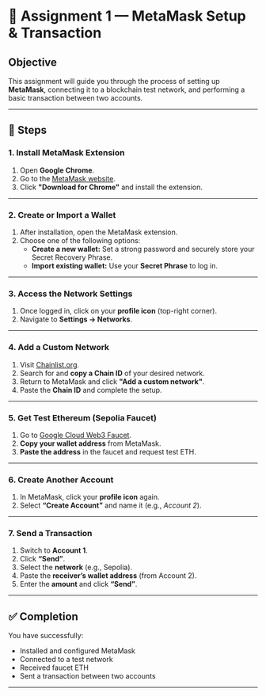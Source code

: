 # 🧩 Assignment 1 — MetaMask Setup & Transaction

## Objective
This assignment will guide you through the process of setting up **MetaMask**, connecting it to a blockchain test network, and performing a basic transaction between two accounts.

---

## 🔧 Steps

### 1. Install MetaMask Extension
1. Open **Google Chrome**.
2. Go to the [MetaMask website](https://metamask.io/).
3. Click **"Download for Chrome"** and install the extension.

---

### 2. Create or Import a Wallet
1. After installation, open the MetaMask extension.
2. Choose one of the following options:
   - **Create a new wallet:** Set a strong password and securely store your Secret Recovery Phrase.
   - **Import existing wallet:** Use your **Secret Phrase** to log in.

---

### 3. Access the Network Settings
1. Once logged in, click on your **profile icon** (top-right corner).
2. Navigate to **Settings → Networks**.

---

### 4. Add a Custom Network
1. Visit [Chainlist.org](https://chainlist.org/).
2. Search for and **copy a Chain ID** of your desired network.
3. Return to MetaMask and click **"Add a custom network"**.
4. Paste the **Chain ID** and complete the setup.

---

### 5. Get Test Ethereum (Sepolia Faucet)
1. Go to [Google Cloud Web3 Faucet](https://cloud.google.com/application/web3/faucet/ethereum/sepolia).
2. **Copy your wallet address** from MetaMask.
3. **Paste the address** in the faucet and request test ETH.

---

### 6. Create Another Account
1. In MetaMask, click your **profile icon** again.
2. Select **“Create Account”** and name it (e.g., *Account 2*).

---

### 7. Send a Transaction
1. Switch to **Account 1**.
2. Click **“Send”**.
3. Select the **network** (e.g., Sepolia).
4. Paste the **receiver’s wallet address** (from Account 2).
5. Enter the **amount** and click **“Send”**.

---

## ✅ Completion
You have successfully:
- Installed and configured MetaMask  
- Connected to a test network  
- Received faucet ETH  
- Sent a transaction between two accounts  

---

<!-- # MetaMask Installation and Ether Spending Study

## Step 1: Install MetaMask

### For Desktop (Browser)
1. Open your preferred browser (Chrome, Firefox, Edge, or Brave).
2. Go to the official MetaMask website: [https://metamask.io](https://metamask.io)
3. Click **"Download"** and select your browser.
4. Add the extension to your browser.
5. Open MetaMask, and follow the setup:
   - **Create a new wallet** or **import an existing one**.
   - Set a **strong password**.
   - **Backup your secret recovery phrase** securely.

### For Mobile
1. Go to your App Store (iOS) or Google Play Store (Android).
2. Search for **MetaMask**.
3. Download and install the app.
4. Follow similar setup steps (create wallet, backup phrase).

## Step 2: Connect MetaMask to a Network

- By default, MetaMask uses the **Ethereum Mainnet**.
- To use test networks for learning, click the network dropdown and select a testnet like **Goerli Test Network**.
- Obtain free test Ether from a Goerli faucet: [https://goerlifaucet.com/](https://goerlifaucet.com/).

## Step 3: Understanding Ether Spending per Transaction

### Key Concepts
1. **Gas Limit:** Maximum units of gas you are willing to spend.
2. **Gas Price:** Price per gas unit in **Gwei** (1 ETH = 1,000,000,000 Gwei).
3. **Transaction Fee = Gas Limit × Gas Price**

## Step 4: Make a Test Transaction

1. Ensure your wallet has ETH (test ETH on testnets).
2. Click **Send** in MetaMask.
3. Enter the recipient address and amount.
4. Adjust **Gas Fee** if desired.
5. Confirm the transaction.

## Step 5: Observe Spending

- After sending, MetaMask displays the **Transaction Fee** in ETH.
- To see detailed info, check **Etherscan**:
  1. Copy the transaction hash from MetaMask.
  2. Go to [https://etherscan.io](https://etherscan.io) or testnet explorer like [https://goerli.etherscan.io](https://goerli.etherscan.io).
  3. Paste the hash to see gas used and ETH spent.

## Step 6: Experiment

- Send multiple transactions with different **gas prices**.
- Observe how fees change based on **network congestion**.
- Try interacting with **smart contracts** to see higher gas usage.

## Tips
- Always use a testnet first to avoid losing real ETH.
- MetaMask provides detailed transaction history and gas usage.
 -->
